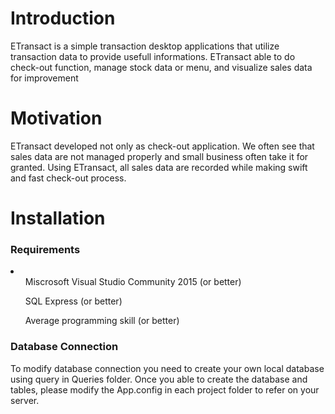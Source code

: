 <h1>Introduction</h1>

<p>ETransact is a simple transaction desktop applications that utilize transaction data to provide usefull informations. ETransact able to do check-out function, manage stock data or menu, and visualize sales data for improvement</p>

<h1>Motivation</h1>

<p>ETransact developed not only as check-out application. We often see that sales data are not managed properly and small business often take it for granted. Using ETransact, all sales data are recorded while making swift and fast check-out process.</p>

<h1>Installation</h1>

<h3>Requirements</h3>
<p>
<li>
<ul>Miscrosoft Visual Studio Community 2015 (or better)</ul>
<ul>SQL Express (or better)</ul>
<ul>Average programming skill (or better)</ul>
</li>
</p>

<h3>Database Connection</h3>
<p>To modify database connection you need to create your own local database using query in Queries folder. Once you able to create the database and tables, please modify the App.config in each project folder to refer on your server.</p>


